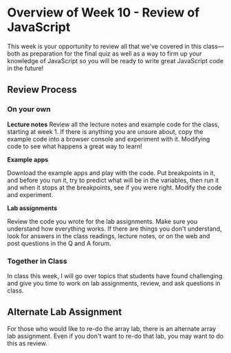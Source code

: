 # Overview of Week 10 - Review of JavaScript

This week is your opportunity to review all that we've covered in this class&mdash;both as preparation for the final quiz as well as a way to firm up your knowledge of JavaScript so you will be ready to write great JavaScript code in the future!

## Review Process

### On your own

**Lecture notes**
Review all the lecture notes and example code for the class, starting at week 1. If there is anything you are unsure about, copy the example code into a browser console and experiment with it. Modifying code to see what happens a great way to learn!

**Example apps**

Download the example apps and play with the code. Put breakpoints in it, and before you run it, try to predict what will be in the variables, then run it and when it stops at the breakpoints, see if you were right. Modify the code and experiment.

**Lab assignments**

Review the code you wrote for the lab assignments. Make sure you understand how everything works. If there are things you don't understand, look for answers in the class readings, lecture notes, or on the web and post questions in the Q and A forum.

### Together in Class

In class this week, I will go over topics that students have found challenging and give you time to work on lab assignments, review, and ask questions in class.

## Alternate Lab Assignment

For those who would like to re-do the array lab, there is an alternate array lab assignment. Even if you don't want to re-do that lab, you may want to do this as review.

